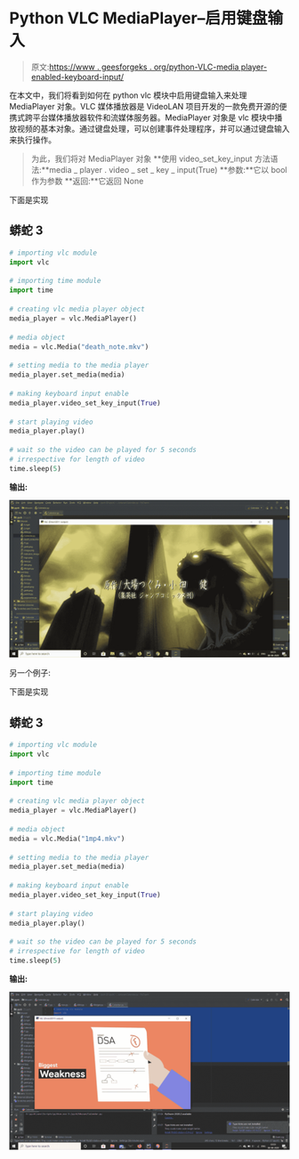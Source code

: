 # Python VLC MediaPlayer–启用键盘输入

> 原文:[https://www . geesforgeks . org/python-VLC-media player-enabled-keyboard-input/](https://www.geeksforgeeks.org/python-vlc-mediaplayer-enabling-keyboard-input/)

在本文中，我们将看到如何在 python vlc 模块中启用键盘输入来处理 MediaPlayer 对象。VLC 媒体播放器是 VideoLAN 项目开发的一款免费开源的便携式跨平台媒体播放器软件和流媒体服务器。MediaPlayer 对象是 vlc 模块中播放视频的基本对象。通过键盘处理，可以创建事件处理程序，并可以通过键盘输入来执行操作。

> 为此，我们将对 MediaPlayer 对象
> **使用 video_set_key_input 方法语法:**media _ player . video _ set _ key _ input(True)
> **参数:**它以 bool 作为参数
> **返回:**它返回 None

下面是实现

## 蟒蛇 3

```py
# importing vlc module
import vlc

# importing time module
import time

# creating vlc media player object
media_player = vlc.MediaPlayer()

# media object
media = vlc.Media("death_note.mkv")

# setting media to the media player
media_player.set_media(media)

# making keyboard input enable
media_player.video_set_key_input(True)

# start playing video
media_player.play()

# wait so the video can be played for 5 seconds
# irrespective for length of video
time.sleep(5)
```

**输出:**

![](img/33c5fe6e13ea1c939ea793883a04f9c7.png)

另一个例子:

下面是实现

## 蟒蛇 3

```py
# importing vlc module
import vlc

# importing time module
import time

# creating vlc media player object
media_player = vlc.MediaPlayer()

# media object
media = vlc.Media("1mp4.mkv")

# setting media to the media player
media_player.set_media(media)

# making keyboard input enable
media_player.video_set_key_input(True)

# start playing video
media_player.play()

# wait so the video can be played for 5 seconds
# irrespective for length of video
time.sleep(5)
```

**输出:**

![](img/adad80dcd4fb054e2f8093e65d2cb30f.png)